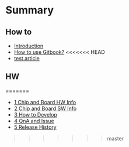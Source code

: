 # Summary

## How to

* [Introduction](README.md)
* [How to use Gitbook?](how-to-use-gitbook.md)
<<<<<<< HEAD
* [test article](test-article.md)

## HW
=======
* [1 Chip and Board HW Info](1-chip-and-board-hw-info.md)
* [2 Chip and Board SW Info](2-chip-and-board-sw-info.md)
* [3 How to Develop](3-how-to-develop.md)
* [4 QnA and Issue](4-qna-and-issue.md)
* [5 Release History](5-release-history.md)
>>>>>>> master

